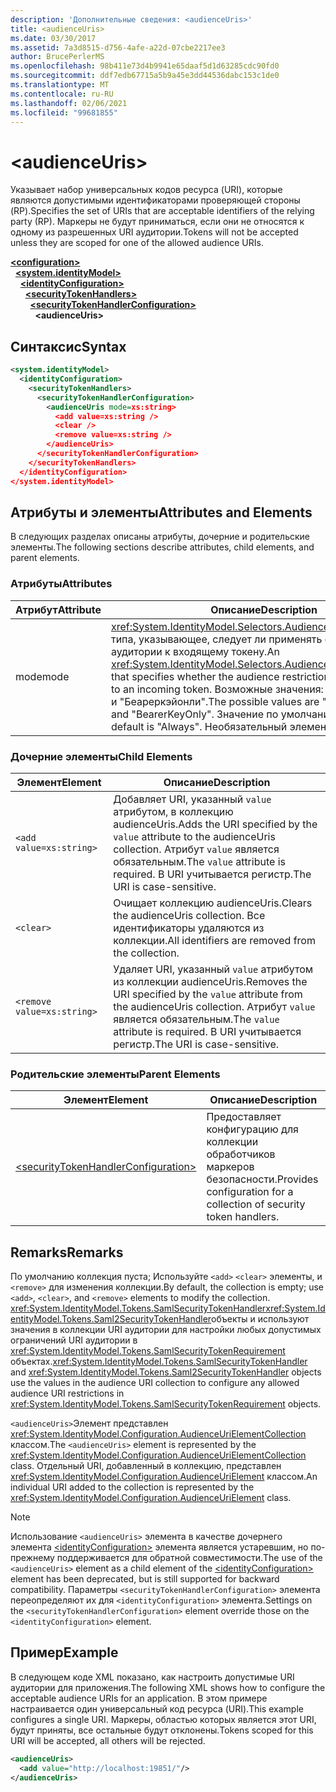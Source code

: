 ```yaml
---
description: 'Дополнительные сведения: <audienceUris>'
title: <audienceUris>
ms.date: 03/30/2017
ms.assetid: 7a3d8515-d756-4afe-a22d-07cbe2217ee3
author: BrucePerlerMS
ms.openlocfilehash: 98b411e73d4b9941e65daaf5d1d63285cdc90fd0
ms.sourcegitcommit: ddf7edb67715a5b9a45e3dd44536dabc153c1de0
ms.translationtype: MT
ms.contentlocale: ru-RU
ms.lasthandoff: 02/06/2021
ms.locfileid: "99681855"
---
```

# \<audienceUris>

<span data-ttu-id="ce22e-102">Указывает набор универсальных кодов ресурса (URI), которые являются допустимыми идентификаторами проверяющей стороны (RP).</span><span class="sxs-lookup"><span data-stu-id="ce22e-102">Specifies the set of URIs that are acceptable identifiers of the relying party (RP).</span></span> <span data-ttu-id="ce22e-103">Маркеры не будут приниматься, если они не относятся к одному из разрешенных URI аудитории.</span><span class="sxs-lookup"><span data-stu-id="ce22e-103">Tokens will not be accepted unless they are scoped for one of the allowed audience URIs.</span></span>  
  
[**\<configuration>**](../configuration-element.md)\
&nbsp;&nbsp;[**\<system.identityModel>**](system-identitymodel.md)\
&nbsp;&nbsp;&nbsp;&nbsp;[**\<identityConfiguration>**](identityconfiguration.md)\
&nbsp;&nbsp;&nbsp;&nbsp;&nbsp;&nbsp;[**\<securityTokenHandlers>**](securitytokenhandlers.md)\
&nbsp;&nbsp;&nbsp;&nbsp;&nbsp;&nbsp;&nbsp;&nbsp;[**\<securityTokenHandlerConfiguration>**](securitytokenhandlerconfiguration.md)\
&nbsp;&nbsp;&nbsp;&nbsp;&nbsp;&nbsp;&nbsp;&nbsp;&nbsp;&nbsp;**\<audienceUris>**  
  
## <a name="syntax"></a><span data-ttu-id="ce22e-104">Синтаксис</span><span class="sxs-lookup"><span data-stu-id="ce22e-104">Syntax</span></span>  
  
```xml  
<system.identityModel>  
  <identityConfiguration>  
    <securityTokenHandlers>  
      <securityTokenHandlerConfiguration>  
        <audienceUris mode=xs:string>  
          <add value=xs:string />  
          <clear />  
          <remove value=xs:string />  
        </audienceUris>  
      </securityTokenHandlerConfiguration>  
    </securityTokenHandlers>  
  </identityConfiguration>  
</system.identityModel>  
```  
  
## <a name="attributes-and-elements"></a><span data-ttu-id="ce22e-105">Атрибуты и элементы</span><span class="sxs-lookup"><span data-stu-id="ce22e-105">Attributes and Elements</span></span>  

 <span data-ttu-id="ce22e-106">В следующих разделах описаны атрибуты, дочерние и родительские элементы.</span><span class="sxs-lookup"><span data-stu-id="ce22e-106">The following sections describe attributes, child elements, and parent elements.</span></span>  
  
### <a name="attributes"></a><span data-ttu-id="ce22e-107">Атрибуты</span><span class="sxs-lookup"><span data-stu-id="ce22e-107">Attributes</span></span>  
  
|<span data-ttu-id="ce22e-108">Атрибут</span><span class="sxs-lookup"><span data-stu-id="ce22e-108">Attribute</span></span>|<span data-ttu-id="ce22e-109">Описание</span><span class="sxs-lookup"><span data-stu-id="ce22e-109">Description</span></span>|  
|---------------|-----------------|  
|<span data-ttu-id="ce22e-110">mode</span><span class="sxs-lookup"><span data-stu-id="ce22e-110">mode</span></span>|<span data-ttu-id="ce22e-111"><xref:System.IdentityModel.Selectors.AudienceUriMode>Значение типа, указывающее, следует ли применять ограничение аудитории к входящему токену.</span><span class="sxs-lookup"><span data-stu-id="ce22e-111">An <xref:System.IdentityModel.Selectors.AudienceUriMode> value that specifies whether the audience restriction should be applied to an incoming token.</span></span> <span data-ttu-id="ce22e-112">Возможные значения: "всегда", "Never" и "Беареркэйонли".</span><span class="sxs-lookup"><span data-stu-id="ce22e-112">The possible values are "Always", "Never", and "BearerKeyOnly".</span></span> <span data-ttu-id="ce22e-113">Значение по умолчанию — Always.</span><span class="sxs-lookup"><span data-stu-id="ce22e-113">The default is "Always".</span></span> <span data-ttu-id="ce22e-114">Необязательный элемент.</span><span class="sxs-lookup"><span data-stu-id="ce22e-114">Optional.</span></span>|  
  
### <a name="child-elements"></a><span data-ttu-id="ce22e-115">Дочерние элементы</span><span class="sxs-lookup"><span data-stu-id="ce22e-115">Child Elements</span></span>  
  
|<span data-ttu-id="ce22e-116">Элемент</span><span class="sxs-lookup"><span data-stu-id="ce22e-116">Element</span></span>|<span data-ttu-id="ce22e-117">Описание</span><span class="sxs-lookup"><span data-stu-id="ce22e-117">Description</span></span>|  
|-------------|-----------------|  
|`<add value=xs:string>`|<span data-ttu-id="ce22e-118">Добавляет URI, указанный `value` атрибутом, в коллекцию audienceUris.</span><span class="sxs-lookup"><span data-stu-id="ce22e-118">Adds the URI specified by the `value` attribute to the audienceUris collection.</span></span> <span data-ttu-id="ce22e-119">Атрибут `value` является обязательным.</span><span class="sxs-lookup"><span data-stu-id="ce22e-119">The `value` attribute is required.</span></span> <span data-ttu-id="ce22e-120">В URI учитывается регистр.</span><span class="sxs-lookup"><span data-stu-id="ce22e-120">The URI is case-sensitive.</span></span>|  
|`<clear>`|<span data-ttu-id="ce22e-121">Очищает коллекцию audienceUris.</span><span class="sxs-lookup"><span data-stu-id="ce22e-121">Clears the audienceUris collection.</span></span> <span data-ttu-id="ce22e-122">Все идентификаторы удаляются из коллекции.</span><span class="sxs-lookup"><span data-stu-id="ce22e-122">All identifiers are removed from the collection.</span></span>|  
|`<remove value=xs:string>`|<span data-ttu-id="ce22e-123">Удаляет URI, указанный `value` атрибутом из коллекции audienceUris.</span><span class="sxs-lookup"><span data-stu-id="ce22e-123">Removes the URI specified by the `value` attribute from the audienceUris collection.</span></span> <span data-ttu-id="ce22e-124">Атрибут `value` является обязательным.</span><span class="sxs-lookup"><span data-stu-id="ce22e-124">The `value` attribute is required.</span></span> <span data-ttu-id="ce22e-125">В URI учитывается регистр.</span><span class="sxs-lookup"><span data-stu-id="ce22e-125">The URI is case-sensitive.</span></span>|  
  
### <a name="parent-elements"></a><span data-ttu-id="ce22e-126">Родительские элементы</span><span class="sxs-lookup"><span data-stu-id="ce22e-126">Parent Elements</span></span>  
  
|<span data-ttu-id="ce22e-127">Элемент</span><span class="sxs-lookup"><span data-stu-id="ce22e-127">Element</span></span>|<span data-ttu-id="ce22e-128">Описание</span><span class="sxs-lookup"><span data-stu-id="ce22e-128">Description</span></span>|  
|-------------|-----------------|  
|[\<securityTokenHandlerConfiguration>](securitytokenhandlerconfiguration.md)|<span data-ttu-id="ce22e-129">Предоставляет конфигурацию для коллекции обработчиков маркеров безопасности.</span><span class="sxs-lookup"><span data-stu-id="ce22e-129">Provides configuration for a collection of security token handlers.</span></span>|  
  
## <a name="remarks"></a><span data-ttu-id="ce22e-130">Remarks</span><span class="sxs-lookup"><span data-stu-id="ce22e-130">Remarks</span></span>  

 <span data-ttu-id="ce22e-131">По умолчанию коллекция пуста; Используйте `<add>` `<clear>` элементы, и `<remove>` для изменения коллекции.</span><span class="sxs-lookup"><span data-stu-id="ce22e-131">By default, the collection is empty; use `<add>`, `<clear>`, and `<remove>` elements to modify the collection.</span></span> <span data-ttu-id="ce22e-132"><xref:System.IdentityModel.Tokens.SamlSecurityTokenHandler><xref:System.IdentityModel.Tokens.Saml2SecurityTokenHandler>объекты и используют значения в коллекции URI аудитории для настройки любых допустимых ограничений URI аудитории в <xref:System.IdentityModel.Tokens.SamlSecurityTokenRequirement> объектах.</span><span class="sxs-lookup"><span data-stu-id="ce22e-132"><xref:System.IdentityModel.Tokens.SamlSecurityTokenHandler> and <xref:System.IdentityModel.Tokens.Saml2SecurityTokenHandler> objects use the values in the audience URI collection to configure any allowed audience URI restrictions in <xref:System.IdentityModel.Tokens.SamlSecurityTokenRequirement> objects.</span></span>  
  
 <span data-ttu-id="ce22e-133">`<audienceUris>`Элемент представлен <xref:System.IdentityModel.Configuration.AudienceUriElementCollection> классом.</span><span class="sxs-lookup"><span data-stu-id="ce22e-133">The `<audienceUris>` element is represented by the <xref:System.IdentityModel.Configuration.AudienceUriElementCollection> class.</span></span> <span data-ttu-id="ce22e-134">Отдельный URI, добавленный в коллекцию, представлен <xref:System.IdentityModel.Configuration.AudienceUriElement> классом.</span><span class="sxs-lookup"><span data-stu-id="ce22e-134">An individual URI added to the collection is represented by the <xref:System.IdentityModel.Configuration.AudienceUriElement> class.</span></span>  
  
> [!NOTE]
> <span data-ttu-id="ce22e-135">Использование `<audienceUris>` элемента в качестве дочернего элемента [\<identityConfiguration>](identityconfiguration.md) элемента является устаревшим, но по-прежнему поддерживается для обратной совместимости.</span><span class="sxs-lookup"><span data-stu-id="ce22e-135">The use of the `<audienceUris>` element as a child element of the [\<identityConfiguration>](identityconfiguration.md) element has been deprecated, but is still supported for backward compatibility.</span></span> <span data-ttu-id="ce22e-136">Параметры `<securityTokenHandlerConfiguration>` элемента переопределяют их для `<identityConfiguration>` элемента.</span><span class="sxs-lookup"><span data-stu-id="ce22e-136">Settings on the `<securityTokenHandlerConfiguration>` element override those on the `<identityConfiguration>` element.</span></span>  
  
## <a name="example"></a><span data-ttu-id="ce22e-137">Пример</span><span class="sxs-lookup"><span data-stu-id="ce22e-137">Example</span></span>  

 <span data-ttu-id="ce22e-138">В следующем коде XML показано, как настроить допустимые URI аудитории для приложения.</span><span class="sxs-lookup"><span data-stu-id="ce22e-138">The following XML shows how to configure the acceptable audience URIs for an application.</span></span> <span data-ttu-id="ce22e-139">В этом примере настраивается один универсальный код ресурса (URI).</span><span class="sxs-lookup"><span data-stu-id="ce22e-139">This example configures a single URI.</span></span> <span data-ttu-id="ce22e-140">Маркеры, областью которых является этот URI, будут приняты, все остальные будут отклонены.</span><span class="sxs-lookup"><span data-stu-id="ce22e-140">Tokens scoped for this URI will be accepted, all others will be rejected.</span></span>  
  
```xml  
<audienceUris>  
  <add value="http://localhost:19851/"/>  
</audienceUris>  
```
